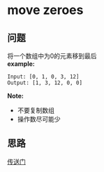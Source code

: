 # move zeroes
## 问题
将一个数组中为0的元素移到最后  
**example:**
```
Input: [0, 1, 0, 3, 12]
Output: [1, 3, 12, 0, 0]
```
**Note:**  
* 不要复制数组
* 操作数尽可能少

## 思路

[传送门](https://leetcode.com/problems/move-zeroes/description/)